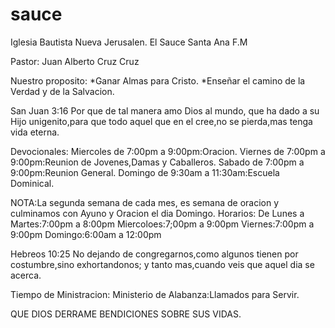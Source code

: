 sauce
=====

Iglesia Bautista Nueva Jerusalen.
El Sauce Santa Ana F.M

Pastor: Juan Alberto Cruz Cruz

Nuestro proposito:
*Ganar Almas para Cristo.
*Enseñar el camino de la Verdad y de la Salvacion.

San Juan 3:16
Por que de tal manera amo Dios al mundo, que ha dado a su Hijo unigenito,para que todo aquel que en el cree,no se pierda,mas tenga vida eterna.

Devocionales: 
Miercoles de 7:00pm a 9:00pm:Oracion.
Viernes de 7:00pm a 9:00pm:Reunion de Jovenes,Damas y Caballeros.
Sabado de 7:00pm a 9:00pm:Reunion General.
Domingo de 9:30am a 11:30am:Escuela Dominical.

NOTA:La segunda semana de cada mes, es semana de oracion y culminamos con Ayuno y Oracion el dia Domingo.
Horarios:
De Lunes a Martes:7:00pm a 8:00pm
Miercoloes:7;00pm a 9:00pm
Viernes:7:00pm a 9:00pm
Domingo:6:00am a 12:00pm

Hebreos 10:25
No dejando de congregarnos,como algunos tienen por costumbre,sino exhortandonos; y tanto mas,cuando veis que aquel dia se acerca.

Tiempo de Ministracion:
Ministerio de Alabanza:Llamados para Servir.

QUE DIOS DERRAME BENDICIONES SOBRE SUS VIDAS.
